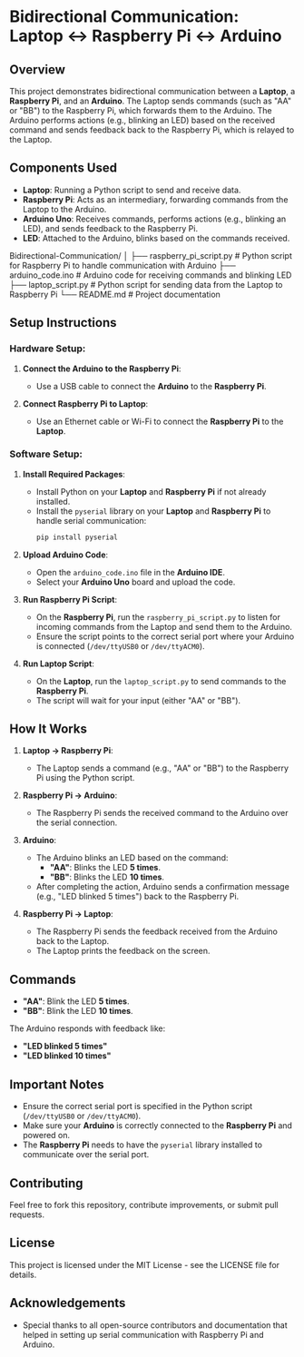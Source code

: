 # Bidirectional Communication: Laptop ↔ Raspberry Pi ↔ Arduino

## Overview
This project demonstrates bidirectional communication between a **Laptop**, a **Raspberry Pi**, and an **Arduino**. The Laptop sends commands (such as "AA" or "BB") to the Raspberry Pi, which forwards them to the Arduino. The Arduino performs actions (e.g., blinking an LED) based on the received command and sends feedback back to the Raspberry Pi, which is relayed to the Laptop.

## Components Used
- **Laptop**: Running a Python script to send and receive data.
- **Raspberry Pi**: Acts as an intermediary, forwarding commands from the Laptop to the Arduino.
- **Arduino Uno**: Receives commands, performs actions (e.g., blinking an LED), and sends feedback to the Raspberry Pi.
- **LED**: Attached to the Arduino, blinks based on the commands received.

Bidirectional-Communication/
│
├── raspberry_pi_script.py       # Python script for Raspberry Pi to handle communication with Arduino
├── arduino_code.ino            # Arduino code for receiving commands and blinking LED
├── laptop_script.py            # Python script for sending data from the Laptop to Raspberry Pi
└── README.md                   # Project documentation



## Setup Instructions

### Hardware Setup:
1. **Connect the Arduino to the Raspberry Pi**:
   - Use a USB cable to connect the **Arduino** to the **Raspberry Pi**.

2. **Connect Raspberry Pi to Laptop**:
   - Use an Ethernet cable or Wi-Fi to connect the **Raspberry Pi** to the **Laptop**.

### Software Setup:
1. **Install Required Packages**:
   - Install Python on your **Laptop** and **Raspberry Pi** if not already installed.
   - Install the `pyserial` library on your **Laptop** and **Raspberry Pi** to handle serial communication:
     ```bash
     pip install pyserial
     ```

2. **Upload Arduino Code**:
   - Open the `arduino_code.ino` file in the **Arduino IDE**.
   - Select your **Arduino Uno** board and upload the code.

3. **Run Raspberry Pi Script**:
   - On the **Raspberry Pi**, run the `raspberry_pi_script.py` to listen for incoming commands from the Laptop and send them to the Arduino.
   - Ensure the script points to the correct serial port where your Arduino is connected (`/dev/ttyUSB0` or `/dev/ttyACM0`).

4. **Run Laptop Script**:
   - On the **Laptop**, run the `laptop_script.py` to send commands to the **Raspberry Pi**.
   - The script will wait for your input (either "AA" or "BB").

## How It Works

1. **Laptop → Raspberry Pi**:
   - The Laptop sends a command (e.g., "AA" or "BB") to the Raspberry Pi using the Python script.

2. **Raspberry Pi → Arduino**:
   - The Raspberry Pi sends the received command to the Arduino over the serial connection.

3. **Arduino**:
   - The Arduino blinks an LED based on the command:
     - **"AA"**: Blinks the LED **5 times**.
     - **"BB"**: Blinks the LED **10 times**.
   - After completing the action, Arduino sends a confirmation message (e.g., "LED blinked 5 times") back to the Raspberry Pi.

4. **Raspberry Pi → Laptop**:
   - The Raspberry Pi sends the feedback received from the Arduino back to the Laptop.
   - The Laptop prints the feedback on the screen.

## Commands
- **"AA"**: Blink the LED **5 times**.
- **"BB"**: Blink the LED **10 times**.

The Arduino responds with feedback like:
- **"LED blinked 5 times"**
- **"LED blinked 10 times"**

## Important Notes

- Ensure the correct serial port is specified in the Python script (`/dev/ttyUSB0` or `/dev/ttyACM0`).
- Make sure your **Arduino** is correctly connected to the **Raspberry Pi** and powered on.
- The **Raspberry Pi** needs to have the `pyserial` library installed to communicate over the serial port.

## Contributing
Feel free to fork this repository, contribute improvements, or submit pull requests.

## License
This project is licensed under the MIT License - see the LICENSE file for details.

## Acknowledgements
- Special thanks to all open-source contributors and documentation that helped in setting up serial communication with Raspberry Pi and Arduino.
